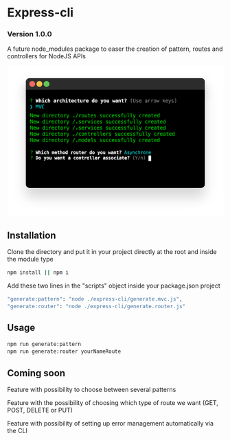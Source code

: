 # Express-cli
### Version 1.0.0
A future node_modules package to easer the creation of pattern, routes and controllers for NodeJS APIs

<img src="https://github.com/naodevtech/express-cli/blob/master/mockup/express_cli_mockup.png" />

## Installation

Clone the directory and put it in your project directly at the root and inside the module type 

```bash
npm install || npm i 
```

Add these two lines in the "scripts" object inside your package.json project

```bash
"generate:pattern": "node ./express-cli/generate.mvc.js",
"generate:router": "node ./express-cli/generate.router.js"
```

## Usage

```python
npm run generate:pattern
npm run generate:router yourNameRoute
```
## Coming soon

Feature with possibility to choose between several patterns

Feature with the possibility of choosing which type of route we want (GET, POST, DELETE or PUT)

Feature with possibility of setting up error management automatically via the CLI
